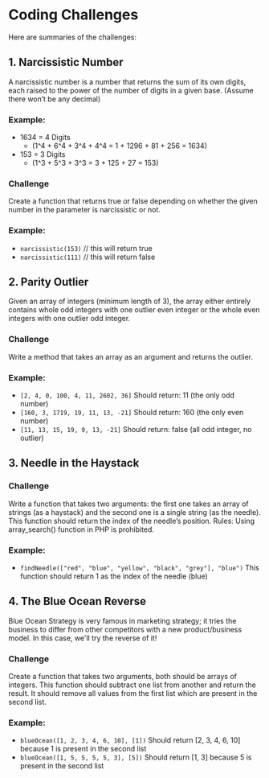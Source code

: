 # Coding Challenges

Here are summaries of the challenges:

## 1. Narcissistic Number

A narcissistic number is a number that returns the sum of its own digits, each raised to the power of the number of digits in a given base. (Assume there won’t be any decimal)

### Example:

- 1634 = 4 Digits
  - \(1^4 + 6^4 + 3^4 + 4^4 = 1 + 1296 + 81 + 256 = 1634\)
- 153 = 3 Digits
  - \(1^3 + 5^3 + 3^3 = 3 + 125 + 27 = 153\)

### Challenge

Create a function that returns true or false depending on whether the given number in the parameter is narcissistic or not.

### Example:

- `narcissistic(153)` // this will return true
- `narcissistic(111)` // this will return false

## 2. Parity Outlier

Given an array of integers (minimum length of 3), the array either entirely contains whole odd integers with one outlier even integer or the whole even integers with one outlier odd integer.

### Challenge

Write a method that takes an array as an argument and returns the outlier.

### Example:

- `[2, 4, 0, 100, 4, 11, 2602, 36]` Should return: 11 (the only odd number)
- `[160, 3, 1719, 19, 11, 13, -21]` Should return: 160 (the only even number)
- `[11, 13, 15, 19, 9, 13, -21]` Should return: false (all odd integer, no outlier)

## 3. Needle in the Haystack

### Challenge

Write a function that takes two arguments: the first one takes an array of strings (as a haystack) and the second one is a single string (as the needle). This function should return the index of the needle’s position. Rules: Using array_search() function in PHP is prohibited.

### Example:

- `findNeedle(["red", "blue", "yellow", "black", "grey"], "blue")` This function should return 1 as the index of the needle (blue)

## 4. The Blue Ocean Reverse

Blue Ocean Strategy is very famous in marketing strategy; it tries the business to differ from other competitors with a new product/business model. In this case, we'll try the reverse of it!

### Challenge

Create a function that takes two arguments, both should be arrays of integers. This function should subtract one list from another and return the result. It should remove all values from the first list which are present in the second list.

### Example:

- `blueOcean([1, 2, 3, 4, 6, 10], [1])` Should return [2, 3, 4, 6, 10] because 1 is present in the second list
- `blueOcean([1, 5, 5, 5, 5, 3], [5])` Should return [1, 3] because 5 is present in the second list
